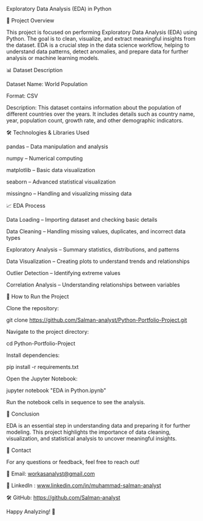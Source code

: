 Exploratory Data Analysis (EDA) in Python

📌 Project Overview

This project is focused on performing Exploratory Data Analysis (EDA) using Python. The goal is to clean, visualize, and extract meaningful insights from the dataset. EDA is a crucial step in the data science workflow, helping to understand data patterns, detect anomalies, and prepare data for further analysis or machine learning models.

📊 Dataset Description

Dataset Name: World Population

Format: CSV

Description: This dataset contains information about the population of different countries over the years. It includes details such as country name, year, population count, growth rate, and other demographic indicators.

🛠 Technologies & Libraries Used

pandas – Data manipulation and analysis

numpy – Numerical computing

matplotlib – Basic data visualization

seaborn – Advanced statistical visualization

missingno – Handling and visualizing missing data

📈 EDA Process

Data Loading – Importing dataset and checking basic details

Data Cleaning – Handling missing values, duplicates, and incorrect data types

Exploratory Analysis – Summary statistics, distributions, and patterns

Data Visualization – Creating plots to understand trends and relationships

Outlier Detection – Identifying extreme values

Correlation Analysis – Understanding relationships between variables

🚀 How to Run the Project

Clone the repository:

git clone https://github.com/Salman-analyst/Python-Portfolio-Project.git

Navigate to the project directory:

cd Python-Portfolio-Project

Install dependencies:

pip install -r requirements.txt

Open the Jupyter Notebook:

jupyter notebook "EDA in Python.ipynb"

Run the notebook cells in sequence to see the analysis.

🏁 Conclusion

EDA is an essential step in understanding data and preparing it for further modeling. This project highlights the importance of data cleaning, visualization, and statistical analysis to uncover meaningful insights.

📧 Contact

For any questions or feedback, feel free to reach out!

📧 Email: workasanalyst@gmail.com

🔗 LinkedIn : www.linkedin.com/in/muhammad-salman-analyst

🛠️ GitHub: https://github.com/Salman-analyst

Happy Analyzing! 🚀


